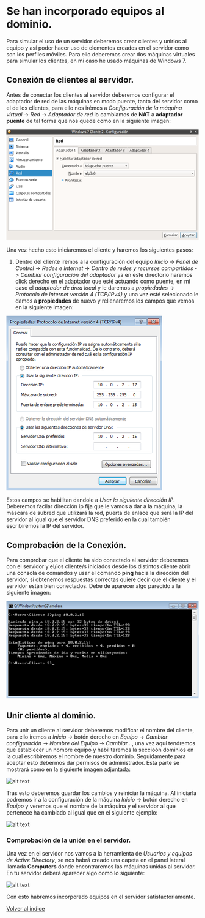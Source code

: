 # Se han incorporado equipos al dominio.

Para simular el uso de un servidor deberemos crear clientes y unirlos al equipo y así poder hacer uso de elementos creados en el servidor como son los perfiles móviles. Para ello deberemos crear dos máquinas virtuales para simular los clientes, en mi caso he usado máquinas de Windows 7.

## Conexión de clientes al servidor.

Antes de conectar los clientes al servidor deberemos configurar el adaptador de red de las máquinas en modo puente, tanto del servidor como el de los clientes, para ello nos irémos a *Configuración de la máquina virtual* -> *Red* -> *Adaptador de red* lo cambiamos de **NAT** a **adaptador puente** de tal forma que nos quede como en la siguiente imagen:

![alt text](https://github.com/raframmed/administracion_del_acceso_al_dominio/blob/master/assets/images/a/red_cliente.png "adaptador de red")  

Una vez hecho esto iniciaremos el cliente y haremos los siguientes pasos:

1. Dentro del cliente iremos a la configuración del equipo *Inicio* -> *Panel de Control* -> *Redes e Internet* -> *Centro de redes y recursos compartidos* -> *Cambiar configuración del adaptador* ya en este directorio haremos click derecho en el adaptador que esté actuando como puente, en mi caso el *adaptador de área local* y le daremos a *propiedades* -> *Protocolo de Internet versión 4 (TCP/IPv4)* y una vez esté selecionado le damos a **propiedades** de nuevo y rellenaremos los campos que vemos en la siguiente imagen:

![alt text](https://github.com/raframmed/administracion_del_acceso_al_dominio/blob/master/assets/images/a/configuracion_ip.png "ip")  

Estos campos se habilitan dandole a *Usar la siguiente dirección IP*. Deberemos facilar dirección ip fija que le vamos a dar a la máquina, la máscara de subred que utilizará la red, puerta de enlace que será la IP del servidor al igual que el servidor DNS preferido en la cual también escribiremos la IP del servidor.

## Comprobación de la Conexión.

Para comprobar que el cliente ha sido conectado al servidor deberemos con el servidor y el/los cliente/s iniciados desde los distintos cliente abrir una consola de comandos y usar el comando **ping** hacia la dirección del servidor, si obtenemos respuestas correctas quiere decir que el cliente y el servidor están bien conectados. Debe de aparecer algo parecido a la siguiente imagen:

![alt text](https://github.com/raframmed/administracion_del_acceso_al_dominio/blob/master/assets/images/a/ping_cliente_servidor.png "ping")  
## Unir cliente al dominio.

Para unir un cliente al servidor deberemos modificar el nombre del cliente, para ello iremos a *Inicio* -> botón derecho en *Equipo* -> *Cambiar configuración* -> *Nombre del Equipo* -> *Cambiar...*, una vez aquí tendremos que establecer un nombre  equipo y habilitaremos la seccioón dominios en la cual escribiremos el nombre de nuestro dominio. Seguidamente para aceptar esto debermos dar permisos de administrador. Esta parte se mostrará como en la siguiente imagen adjuntada:

![alt text](https://github.com/raframmed/administracion_del_acceso_al_dominio/blob/master/assets/images/a/añadiendo_dominio_al_cliente(reiniciar).png "cambio de nombre del equipo")  

Tras esto deberemos guardar los cambios y reiniciar la máquina. Al iniciarla podremos ir a la configuración de la máquina *Inicio* -> botón derecho en *Equipo* y veremos que el nombre de la máquina y el servidor al que pertenece ha cambiado al igual que en el siguiente ejemplo:

![alt text](https://github.com/raframmed/administracion_del_acceso_al_dominio/blob/master/assets/images/a/comprobación_inicio_sesion.png "comprobacion nombre equipo")

### Comprobación de la unión en el servidor.

Una vez en el servidor nos vamos a la herramienta de *Usuarios y equipos de Active Directory*, se nos habrá creado una capeta en el panel lateral llamada **Computers** donde encontraremos las máquinas unidas al servidor. En tu servidor deberá aparecer algo como lo siguiente:

![alt text](https://github.com/raframmed/administracion_del_acceso_al_dominio/blob/master/assets/images/a/clientes_añadidos.png "comprobacion de unio con el servidor")

Con esto habremos incorporado equipos en el servidor satisfactoriamente.

[Volver al índice](https://github.com/raframmed/administracion_del_acceso_al_dominio/blob/master/README.md)

